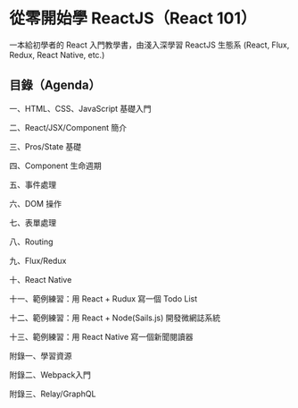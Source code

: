 # 從零開始學 ReactJS（React 101）
一本給初學者的 React 入門教學書，由淺入深學習 ReactJS 生態系 (React, Flux, Redux, React Native, etc.)

## 目錄（Agenda）

一、HTML、CSS、JavaScript 基礎入門

二、React/JSX/Component 簡介

三、Pros/State 基礎 

四、Component 生命週期

五、事件處理

六、DOM 操作

七、表單處理

八、Routing

九、Flux/Redux

十、React Native

十一、範例練習：用 React + Rudux 寫一個 Todo List

十二、範例練習：用 React + Node(Sails.js) 開發微網誌系統

十三、範例練習：用 React Native 寫一個新聞閱讀器

附錄一、學習資源

附錄二、Webpack入門

附錄三、Relay/GraphQL
